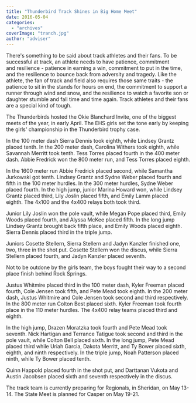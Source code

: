 ```yaml
---
title: "Thunderbird Track Shines in Big Home Meet"
date: 2016-05-04
categories: 
  - "archives"
coverImage: "tranch.jpg"
author: "adviser"
---
```


There's something to be said about track athletes and their fans. To be successful at track, an athlete needs to have patience, commitment and resilience - patience in earning a win, commitment to put in the time, and the resilience to bounce back from adversity and tragedy. Like the athlete, the fan of track and field also requires those same traits - the patience to sit in the stands for hours on end, the commitment to support a runner through wind and snow, and the resilience to watch a favorite son or daughter stumble and fall time and time again. Track athletes and their fans are a special kind of tough.

The Thunderbirds hosted the Okie Blanchard Invite, one of the biggest meets of the year, in early April. The EHS girls set the tone early by keeping the girls' championship in the Thunderbird trophy case.

In the 100 meter dash Sierra Dennis took eighth, while Lindsey Grantz placed tenth. In the 200 meter dash, Carolina Withers took eighth, while Savannah Merritt took tenth. Tess Torres placed fourth in the 400 meter dash. Abbie Fredrick won the 800 meter run, and Tess Torres placed eighth.

In the 1600 meter run Abbie Fredrick placed second, while Samantha Jurkowski got tenth. Lindsey Grantz and Sydne Weber placed fourth and fifth in the 100 meter hurdles. In the 300 meter hurdles, Sydne Weber placed fourth. In the high jump, junior Marina Howard won, while Lindsey Grantz placed third, Lily Joslin placed fifth, and Emily Lamm placed eighth. The 4x100 and the 4x400 relays both took third.

Junior Lily Joslin won the pole vault, while Megan Pope placed third, Emily Woods placed fourth, and Alyssa McKee placed fifth. In the long jump Lindsey Grantz brought back fifth place, and Emily Woods placed eighth. Sierra Dennis placed third in the triple jump.

Juniors Cosette Stellern, Sierra Stellern and Jadyn Kanzler finished one, two, three in the shot put. Cosette Stellern won the discus, while Sierra Stellern placed fourth, and Jadyn Kanzler placed seventh.

Not to be outdone by the girls team, the boys fought their way to a second place finish behind Rock Springs.

Justus Whitmire placed third in the 100 meter dash, Kyler Freeman placed fourth, Cole Jensen took fifth, and Pete Mead took eighth. In the 200 meter dash, Justus Whitmire and Cole Jensen took second and third respectively. In the 800 meter run Colton Best placed sixth. Kyler Freeman took fourth place in the 110 meter hurdles. The 4x400 relay teams placed third and eighth.

In the high jump, Drazen Moratzka took fourth and Pete Mead took seventh. Nick Hartigan and Terrance Tatigue took second and third in the pole vault, while Colton Bell placed sixth. In the long jump, Pete Mead placed third while Uriah Garcia, Dakota Merritt, and Ty Bower placed sixth, eighth, and ninth respectively. In the triple jump, Noah Patterson placed ninth, while Ty Bower placed tenth.

Quinn Happold placed fourth in the shot put, and Darttanan Vukota and Austin Jacobsen placed sixth and seventh respectively in the discus.

The track team is currently preparing for Regionals, in Sheridan, on May 13-14. The State Meet is planned for Casper on May 19-21.
